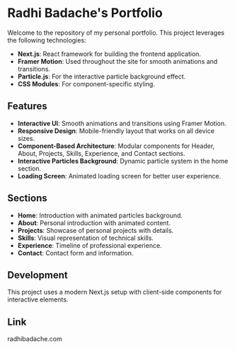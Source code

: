 # Radhi Badache's Portfolio

Welcome to the repository of my personal portfolio. This project leverages the following technologies:

- **Next.js**: React framework for building the frontend application.
- **Framer Motion**: Used throughout the site for smooth animations and transitions.
- **Particle.js**: For the interactive particle background effect.
- **CSS Modules**: For component-specific styling.

## Features

- **Interactive UI**: Smooth animations and transitions using Framer Motion.
- **Responsive Design**: Mobile-friendly layout that works on all device sizes.
- **Component-Based Architecture**: Modular components for Header, About, Projects, Skills, Experience, and Contact sections.
- **Interactive Particles Background**: Dynamic particle system in the home section.
- **Loading Screen**: Animated loading screen for better user experience.

## Sections

- **Home**: Introduction with animated particles background.
- **About**: Personal introduction with animated content.
- **Projects**: Showcase of personal projects with details.
- **Skills**: Visual representation of technical skills.
- **Experience**: Timeline of professional experience.
- **Contact**: Contact form and information.

## Development

This project uses a modern Next.js setup with client-side components for interactive elements.

## Link

radhibadache.com